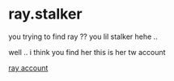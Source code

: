 # ray.stalker
<P>
  you trying to find ray ?? you lil stalker hehe ..
</P>

<p>
  well .. i think you find her this is her tw account 
</p>

<a href="https://x.com/RealHoneyThief">
  ray account 
</a>
